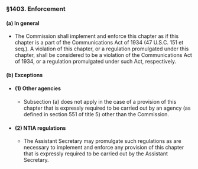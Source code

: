 ### §1403. Enforcement
#### (a) In general
* The Commission shall implement and enforce this chapter as if this chapter is a part of the Communications Act of 1934 (47 U.S.C. 151 et seq.). A violation of this chapter, or a regulation promulgated under this chapter, shall be considered to be a violation of the Communications Act of 1934, or a regulation promulgated under such Act, respectively.

#### (b) Exceptions
* #### (1) Other agencies
  * Subsection (a) does not apply in the case of a provision of this chapter that is expressly required to be carried out by an agency (as defined in section 551 of title 5) other than the Commission.

* #### (2) NTIA regulations
  * The Assistant Secretary may promulgate such regulations as are necessary to implement and enforce any provision of this chapter that is expressly required to be carried out by the Assistant Secretary.